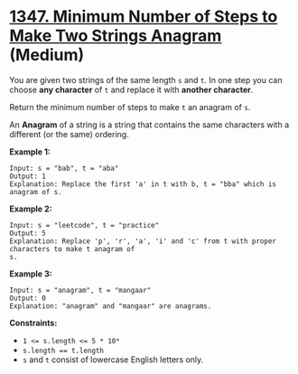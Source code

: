 # [1347. Minimum Number of Steps to Make Two Strings Anagram][link] (Medium)

[link]: https://leetcode.com/problems/minimum-number-of-steps-to-make-two-strings-anagram/

You are given two strings of the same length `s` and `t`. In one step you can choose **any
character** of `t` and replace it with **another character**.

Return the minimum number of steps to make `t` an anagram of `s`.

An **Anagram** of a string is a string that contains the same characters with a different (or the
same) ordering.

**Example 1:**

```
Input: s = "bab", t = "aba"
Output: 1
Explanation: Replace the first 'a' in t with b, t = "bba" which is anagram of s.
```

**Example 2:**

```
Input: s = "leetcode", t = "practice"
Output: 5
Explanation: Replace 'p', 'r', 'a', 'i' and 'c' from t with proper characters to make t anagram of
s.
```

**Example 3:**

```
Input: s = "anagram", t = "mangaar"
Output: 0
Explanation: "anagram" and "mangaar" are anagrams.
```

**Constraints:**

- `1 <= s.length <= 5 * 10⁴`
- `s.length == t.length`
- `s` and `t` consist of lowercase English letters only.
